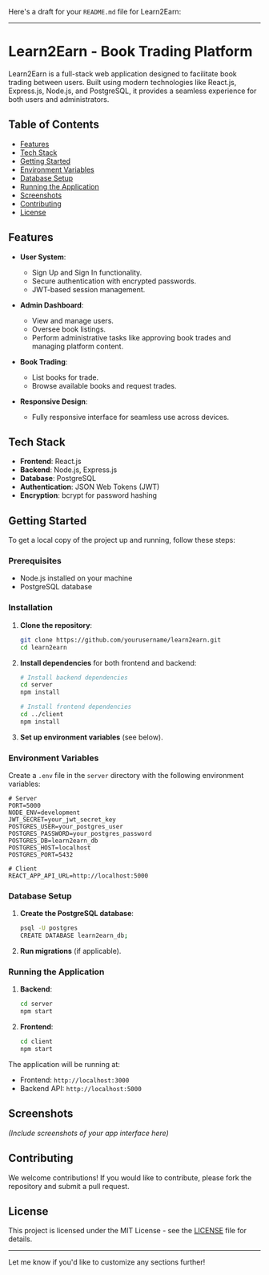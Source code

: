 Here's a draft for your `README.md` file for Learn2Earn:

---

# Learn2Earn - Book Trading Platform

Learn2Earn is a full-stack web application designed to facilitate book trading between users. Built using modern technologies like React.js, Express.js, Node.js, and PostgreSQL, it provides a seamless experience for both users and administrators.

## Table of Contents
- [Features](#features)
- [Tech Stack](#tech-stack)
- [Getting Started](#getting-started)
- [Environment Variables](#environment-variables)
- [Database Setup](#database-setup)
- [Running the Application](#running-the-application)
- [Screenshots](#screenshots)
- [Contributing](#contributing)
- [License](#license)

## Features
- **User System**:
  - Sign Up and Sign In functionality.
  - Secure authentication with encrypted passwords.
  - JWT-based session management.
  
- **Admin Dashboard**:
  - View and manage users.
  - Oversee book listings.
  - Perform administrative tasks like approving book trades and managing platform content.

- **Book Trading**:
  - List books for trade.
  - Browse available books and request trades.
  
- **Responsive Design**:
  - Fully responsive interface for seamless use across devices.

## Tech Stack
- **Frontend**: React.js
- **Backend**: Node.js, Express.js
- **Database**: PostgreSQL
- **Authentication**: JSON Web Tokens (JWT)
- **Encryption**: bcrypt for password hashing

## Getting Started

To get a local copy of the project up and running, follow these steps:

### Prerequisites
- Node.js installed on your machine
- PostgreSQL database

### Installation

1. **Clone the repository**:
   ```bash
   git clone https://github.com/yourusername/learn2earn.git
   cd learn2earn
   ```

2. **Install dependencies** for both frontend and backend:
   ```bash
   # Install backend dependencies
   cd server
   npm install
   
   # Install frontend dependencies
   cd ../client
   npm install
   ```

3. **Set up environment variables** (see below).

### Environment Variables
Create a `.env` file in the `server` directory with the following environment variables:

```plaintext
# Server
PORT=5000
NODE_ENV=development
JWT_SECRET=your_jwt_secret_key
POSTGRES_USER=your_postgres_user
POSTGRES_PASSWORD=your_postgres_password
POSTGRES_DB=learn2earn_db
POSTGRES_HOST=localhost
POSTGRES_PORT=5432

# Client
REACT_APP_API_URL=http://localhost:5000
```

### Database Setup

1. **Create the PostgreSQL database**:
   ```bash
   psql -U postgres
   CREATE DATABASE learn2earn_db;
   ```

2. **Run migrations** (if applicable).

### Running the Application

1. **Backend**:
   ```bash
   cd server
   npm start
   ```

2. **Frontend**:
   ```bash
   cd client
   npm start
   ```

The application will be running at:
- Frontend: `http://localhost:3000`
- Backend API: `http://localhost:5000`

## Screenshots
*(Include screenshots of your app interface here)*

## Contributing

We welcome contributions! If you would like to contribute, please fork the repository and submit a pull request.

## License

This project is licensed under the MIT License - see the [LICENSE](LICENSE) file for details.

---

Let me know if you'd like to customize any sections further!
